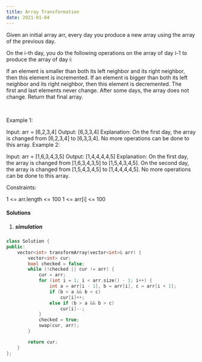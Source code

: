 ```yaml
---
title: Array Transformation
date: 2021-01-04
---
```

Given an initial array arr, every day you produce a new array using the array of the previous day.

On the i-th day, you do the following operations on the array of day i-1 to produce the array of day i:

If an element is smaller than both its left neighbor and its right neighbor, then this element is incremented.
If an element is bigger than both its left neighbor and its right neighbor, then this element is decremented.
The first and last elements never change.
After some days, the array does not change. Return that final array.

 

Example 1:

Input: arr = [6,2,3,4]
Output: [6,3,3,4]
Explanation: 
On the first day, the array is changed from [6,2,3,4] to [6,3,3,4].
No more operations can be done to this array.
Example 2:

Input: arr = [1,6,3,4,3,5]
Output: [1,4,4,4,4,5]
Explanation: 
On the first day, the array is changed from [1,6,3,4,3,5] to [1,5,4,3,4,5].
On the second day, the array is changed from [1,5,4,3,4,5] to [1,4,4,4,4,5].
No more operations can be done to this array.
 

Constraints:

1 <= arr.length <= 100
1 <= arr[i] <= 100

#### Solutions

1. ##### simulation

```cpp
class Solution {
public:
    vector<int> transformArray(vector<int>& arr) {
        vector<int> cur;
        bool checked = false;
        while (!checked || cur != arr) {
            cur = arr;
            for (int i = 1; i < arr.size() - 1; i++) {
                int a = arr[i - 1], b = arr[i], c = arr[i + 1];
                if (b < a && b < c)
                    cur[i]++;
                else if (b > a && b > c)
                    cur[i]--;
            }
            checked = true;
            swap(cur, arr);
        }

        return cur;
    }
};
```